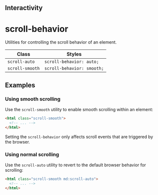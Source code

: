 ## Interactivity

# scroll-behavior

Utilities for controlling the scroll behavior of an element.

| Class         | Styles                     |
|---------------|----------------------------|
| `scroll-auto` | `scroll-behavior: auto;`   |
| `scroll-smooth`| `scroll-behavior: smooth;` |

## Examples

### Using smooth scrolling

Use the `scroll-smooth` utility to enable smooth scrolling within an element:

```html
<html class="scroll-smooth">
  <!-- ... -->
</html>
```

Setting the `scroll-behavior` only affects scroll events that are triggered by the browser.

### Using normal scrolling

Use the `scroll-auto` utility to revert to the default browser behavior for scrolling:

```html
<html class="scroll-smooth md:scroll-auto">
  <!-- ... -->
</html>
```
